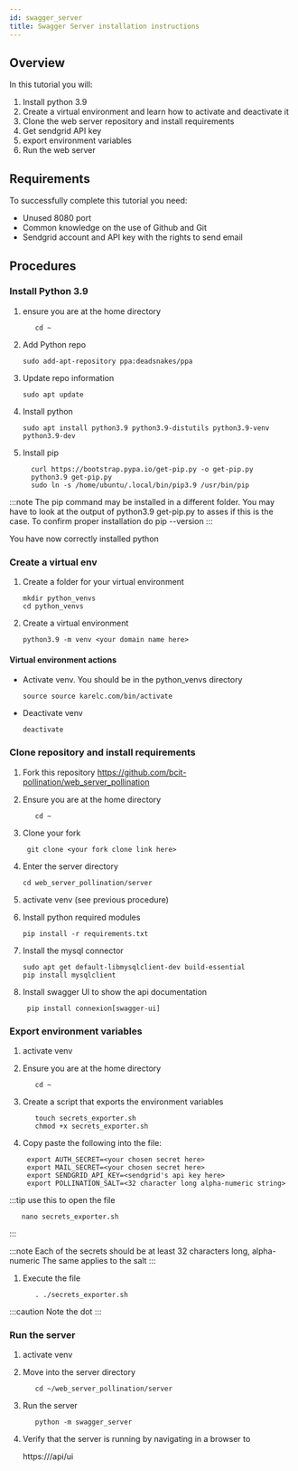 ```yaml
---
id: swagger_server
title: Swagger Server installation instructions
---
```


## Overview

In this tutorial you will:
1. Install python 3.9
1. Create a virtual environment and learn how to activate and deactivate it
1. Clone the web server repository and install requirements
1. Get sendgrid API key
1. export environment variables 
1. Run the web server

## Requirements

To successfully complete this tutorial you need:
* Unused 8080 port
* Common knowledge on the use of Github and Git
* Sendgrid account and API key with the rights to send email

## Procedures

### Install Python 3.9

1. ensure you are at the home directory
   ```shell
      cd ~
    ```
1. Add Python repo
    ```shell
    sudo add-apt-repository ppa:deadsnakes/ppa
    ```
   
1. Update repo information
    ```shell
    sudo apt update
    ```
   
1. Install python
    ```shell
    sudo apt install python3.9 python3.9-distutils python3.9-venv python3.9-dev
    ```
1. Install pip
    ```shell
      curl https://bootstrap.pypa.io/get-pip.py -o get-pip.py
      python3.9 get-pip.py
      sudo ln -s /home/ubuntu/.local/bin/pip3.9 /usr/bin/pip
    ```

:::note
    The pip command may be installed in a different folder. You may have to look at the output
of python3.9 get-pip.py to asses if this is the case. To confirm proper installation do pip --version
:::

You have now correctly installed python

### Create a virtual env

1. Create a folder for your virtual environment
    ```shell
    mkdir python_venvs
    cd python_venvs
    ```

1. Create a virtual environment
    ```shell
    python3.9 -m venv <your domain name here>
    ```

#### Virtual environment actions

* Activate venv. You should be in the python_venvs directory
    ```shell
    source source karelc.com/bin/activate
    ```

* Deactivate venv
    ```shell
    deactivate
    ```

### Clone repository and install requirements

1. Fork this repository
   https://github.com/bcit-pollination/web_server_pollination

1. Ensure you are at the home directory
   ```shell
      cd ~
    ```

1. Clone your fork
   ```shell
    git clone <your fork clone link here>
    ```

1. Enter the server directory
    ```shell
    cd web_server_pollination/server
    ```
1. activate venv (see previous procedure)
   
1. Install python required modules
    ```shell
    pip install -r requirements.txt 
    ```

1. Install the mysql connector
    ```shell
    sudo apt get default-libmysqlclient-dev build-essential
    pip install mysqlclient
    ```
   
1. Install swagger UI to show the api documentation
    ```shell
     pip install connexion[swagger-ui]
    ```

### Export environment variables

1. activate venv 
   
1. Ensure you are at the home directory
   ```shell
      cd ~
    ```

1. Create a script that exports the environment variables
   ```shell
      touch secrets_exporter.sh
      chmod +x secrets_exporter.sh
    ```
   
1. Copy paste the following into the file:
        
        export AUTH_SECRET=<your chosen secret here>
        export MAIL_SECRET=<your chosen secret here>
        export SENDGRID_API_KEY=<sendgrid's api key here>
        export POLLINATION_SALT=<32 character long alpha-numeric string>
   
:::tip
use this to open the file
```shell
   nano secrets_exporter.sh
 ```
:::
   
:::note
Each of the secrets should be at least 32 characters long, alpha-numeric
The same applies to the salt 
:::

1. Execute the file
   ```shell
      . ./secrets_exporter.sh
    ```
:::caution
Note the dot
:::

### Run the server

1. activate venv 

1. Move into the server directory
   ```shell
      cd ~/web_server_pollination/server
    ```
   
1. Run the server
   ```shell
      python -m swagger_server
    ```

1. Verify that the server is running by navigating in a browser to 


      https://<your domain name>/api/ui
